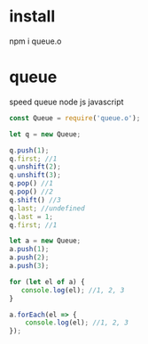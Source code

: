 # install
npm i queue.o

# queue
speed queue node js javascript

```js
const Queue = require('queue.o');

let q = new Queue;

q.push(1);
q.first; //1
q.unshift(2);
q.unshift(3);
q.pop() //1
q.pop() //2
q.shift() //3
q.last; //undefined
q.last = 1;
q.first; //1

let a = new Queue;
a.push(1);
a.push(2);
a.push(3);

for (let el of a) {
   console.log(el); //1, 2, 3
}

a.forEach(el => {
    console.log(el); //1, 2, 3
});
```
